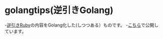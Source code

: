 # golangtips(逆引きGolang)

-[逆引きRuby](http://www.namaraii.com/rubytips)の内容をGolang化した(しつつある）ものです。
-[こちら](http://ashitani.jp/golangtips)で公開しています。

